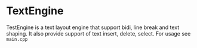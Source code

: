 # TextEngine
TestEngine is a text layout engine that support bidi, line break and text shaping. It also provide support of text insert, delete, select. For usage see `main.cpp`